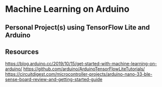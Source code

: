 # Machine Learning on Arduino
## Personal Project(s) using TensorFlow Lite and Arduino
## Resources
https://blog.arduino.cc/2019/10/15/get-started-with-machine-learning-on-arduino/
https://github.com/arduino/ArduinoTensorFlowLiteTutorials/
https://circuitdigest.com/microcontroller-projects/arduino-nano-33-ble-sense-board-review-and-getting-started-guide
